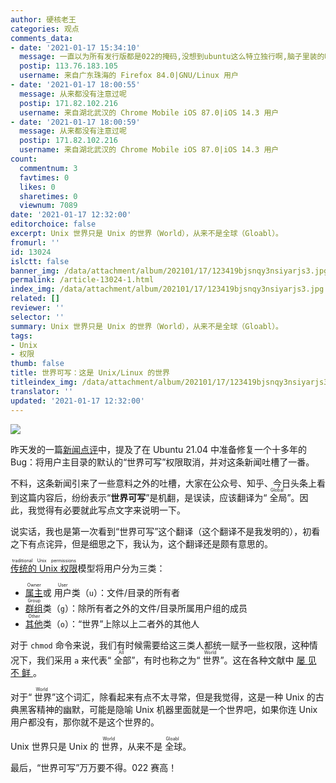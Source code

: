 ```yaml
---
author: 硬核老王
categories: 观点
comments_data:
- date: '2021-01-17 15:34:10'
  message: 一直以为所有发行版都是022的掩码,没想到ubuntu这么特立独行啊,脑子里装的啥呢
  postip: 113.76.183.105
  username: 来自广东珠海的 Firefox 84.0|GNU/Linux 用户
- date: '2021-01-17 18:00:55'
  message: 从来都没有注意过呢
  postip: 171.82.102.216
  username: 来自湖北武汉的 Chrome Mobile iOS 87.0|iOS 14.3 用户
- date: '2021-01-17 18:00:59'
  message: 从来都没有注意过呢
  postip: 171.82.102.216
  username: 来自湖北武汉的 Chrome Mobile iOS 87.0|iOS 14.3 用户
count:
  commentnum: 3
  favtimes: 0
  likes: 0
  sharetimes: 0
  viewnum: 7089
date: '2021-01-17 12:32:00'
editorchoice: false
excerpt: Unix 世界只是 Unix 的世界（World），从来不是全球（Gloabl）。
fromurl: ''
id: 13024
islctt: false
banner_img: /data/attachment/album/202101/17/123419bjsnqy3nsiyarjs3.jpg
permalink: /article-13024-1.html
index_img: /data/attachment/album/202101/17/123419bjsnqy3nsiyarjs3.jpg
related: []
reviewer: ''
selector: ''
summary: Unix 世界只是 Unix 的世界（World），从来不是全球（Gloabl）。
tags:
- Unix
- 权限
thumb: false
title: 世界可写：这是 Unix/Linux 的世界
titleindex_img: /data/attachment/album/202101/17/123419bjsnqy3nsiyarjs3.jpg
translator: ''
updated: '2021-01-17 12:32:00'
---
```


![](/data/attachment/album/202101/17/123419bjsnqy3nsiyarjs3.jpg)


昨天发的一篇[新闻点评](/article-13021-1.html)中，提及了在 Ubuntu 21.04 中准备修复一个十多年的 Bug：将用户主目录的默认的“世界可写”权限取消，并对这条新闻吐槽了一番。


不料，这条新闻引来了一些意料之外的吐槽，大家在公众号、知乎、今日头条上看到这篇内容后，纷纷表示“**世界可写**”是机翻，是误读，应该翻译为“<ruby> 全局 <rt>  Global </rt></ruby>”。因此，我觉得有必要就此写点文字来说明一下。


说实话，我也是第一次看到“世界可写”这个翻译（这个翻译不是我发明的），初看之下有点诧异，但是细思之下，我认为，这个翻译还是颇有意思的。


<ruby> <a href="https://en.wikipedia.org/wiki/File-system_permissions#Traditional_Unix_permissions">  传统的 Unix 权限 </a> <rt>  traditional Unix permissions </rt></ruby>模型将用户分为三类：


* <ruby> <a href="https://pubs.opengroup.org/onlinepubs/9699919799/basedefs/V1_chap03.html#tag_03_167">  属主 </a> <rt>  Owner </rt></ruby> 或 <ruby> 用户 <rt>  User </rt></ruby>类（`u`）：文件/目录的所有者
* <ruby> <a href="https://pubs.opengroup.org/onlinepubs/9699919799/basedefs/V1_chap03.html#tag_03_173">  群组 </a> <rt>  Group </rt></ruby>类（`g`）：除所有者之外的文件/目录所属用户组的成员
* <ruby> <a href="https://pubs.opengroup.org/onlinepubs/9699919799/basedefs/V1_chap03.html#tag_03_173">  其他 </a> <rt>  Other </rt></ruby>类（`o`）：“世界”上除以上二者外的其他人


对于 `chmod` 命令来说，我们有时候需要给这三类人都统一赋予一些权限，这种情况下，我们采用 `a` 来代表“<ruby> 全部 <rt>  All </rt></ruby>”，有时也称之为“<ruby> 世界 <rt>  World </rt> ”。这在各种文献中 <a href="https://man7.org/linux/man-pages/man1/chmod.1.html">  屡 </a> <a href="https://www.grymoire.com/Unix/Permissions.html">  见 </a> <a href="https://kb.iu.edu/d/abdb">  不 </a> <a href="https://www.ibm.com/support/pages/can-we-remove-world-writable-permissions-global-write-permission">  鲜 </a> 。</ruby>


对于“<ruby> 世界 <rp>  （ </rp> <rt>  World </rt> <rp>  ） </rp></ruby>”这个词汇，除看起来有点不太寻常，但是我觉得，这是一种 Unix 的古典黑客精神的幽默，可能是隐喻 Unix 机器里面就是一个世界吧，如果你连 Unix 用户都没有，那你就不是这个世界的。


Unix 世界只是 Unix 的<ruby> 世界 <rt>  World </rt></ruby>，从来不是<ruby> 全球 <rt>  Gloabl </rt></ruby>。


最后，“世界可写”万万要不得。022 赛高！